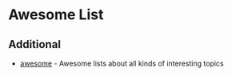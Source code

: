 # Awesome List

## Additional

- [awesome](https://github.com/sindresorhus/awesome) - Awesome lists about all kinds of interesting topics
